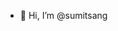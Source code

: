 - 👋 Hi, I’m @sumitsang


<!---
sumitsang/sumitsang is a ✨ special ✨ repository because its `README.md` (this file) appears on your GitHub profile.
You can click the Preview link to take a look at your changes.
